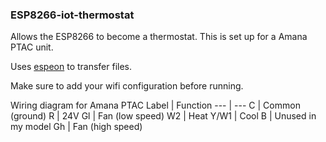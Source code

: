 ### ESP8266-iot-thermostat

Allows the ESP8266 to become a thermostat. This is set up for a Amana PTAC unit.

Uses [espeon](https://github.com/ryanplusplus/espeon) to transfer files.

Make sure to add your wifi configuration before running.

Wiring diagram for Amana PTAC
Label | Function
--- | ---
C | Common (ground)
R | 24V
Gl | Fan (low speed)
W2 | Heat
Y/W1 | Cool
B | Unused in my model
Gh | Fan (high speed)
